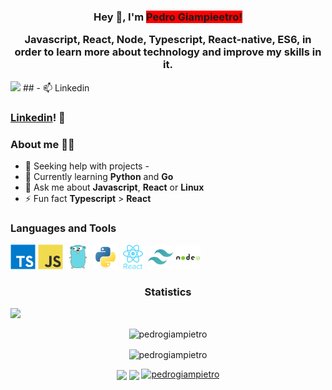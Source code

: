 <h3 align="center">
Hey 👋, I'm <span style="background-color:red;">Pedro Giampieetro!</span> 

Javascript, React, Node, Typescript, React-native, ES6, in order to learn more about technology and improve my skills in it.
</h3>

<img src="https://user-images.githubusercontent.com/73097560/115834477-dbab4500-a447-11eb-908a-139a6edaec5c.gif">
## - 📫 Linkedin

<h3 align="left"><a href="https://www.linkedin.com/in/pedrogiampietro">Linkedin</a>! 🚀</h3>

<h3>About me 🧙‍♀️</h3>

- 🤝 Seeking help with projects -
- 🌱 Currently learning **Python** and **Go**
- 💬 Ask me about **Javascript**, **React** or **Linux**
- ⚡ Fun fact **Typescript** > **React**

<h3 align="left">Languages and Tools</h3>
<p align="leftr">
<img src="https://raw.githubusercontent.com/teamedwardforever/Readme-Generator/71f25dd8b98329b168142a6b782a107b75eab178/svg/Skills/Languages/typescript-original.svg" alt="Typescript" width="40" height="40"/>
<img src="https://raw.githubusercontent.com/teamedwardforever/Readme-Generator/71f25dd8b98329b168142a6b782a107b75eab178/svg/Skills/Languages/javascript-original.svg" alt="Javascript" width="40" height="40"/>
<img src="https://raw.githubusercontent.com/teamedwardforever/Readme-Generator/71f25dd8b98329b168142a6b782a107b75eab178/svg/Skills/Languages/go-original.svg" alt="Go" width="40" height="40"/>
<img src="https://raw.githubusercontent.com/teamedwardforever/Readme-Generator/71f25dd8b98329b168142a6b782a107b75eab178/svg/Skills/Languages/python-original.svg" alt="Python" width="40" height="40"/>
<img src="https://raw.githubusercontent.com/teamedwardforever/Readme-Generator/71f25dd8b98329b168142a6b782a107b75eab178/svg/Skills/Frontend/react-original-wordmark.svg" alt="React" width="40" height="40"/>
<img src="https://raw.githubusercontent.com/teamedwardforever/Readme-Generator/71f25dd8b98329b168142a6b782a107b75eab178/svg/Skills/Frontend/tailwindcss-icon.svg" alt="Tailwindcss" width="40" height="40"/> 
<img src="https://raw.githubusercontent.com/teamedwardforever/Readme-Generator/71f25dd8b98329b168142a6b782a107b75eab178/svg/Skills/Backend/nodejs-original-wordmark.svg" alt="NodeJs" width="40" height="40"/>
</p>

<h3 align="center">Statistics</h3>
<img src="https://user-images.githubusercontent.com/73097560/115834477-dbab4500-a447-11eb-908a-139a6edaec5c.gif">
<div align="center">
<p><img src="https://komarev.com/ghpvc/?username=pedrogiampietro&label=Views&color=fe428e&style=for-the-badge" alt="pedrogiampietro" /></p>
<p><img align="center" height="180em" src="https://github-readme-streak-stats.herokuapp.com/?user=pedrogiampietro&theme=radical" alt="pedrogiampietro" /></p>
<img align="center" src="http://github-profile-summary-cards.vercel.app/api/cards/stats?username=pedrogiampietro&theme=radical" height="180em" />
<img align="center" src="http://github-profile-summary-cards.vercel.app/api/cards/repos-per-language?username=pedrogiampietro&theme=radical" height="180em" />
<a href="https://github.com/ryo-ma/github-profile-trophy"><img src="https://github-profile-trophy.vercel.app/?username=pedrogiampietro&theme=radical" alt="pedrogiampietro" /></a>
</div>
